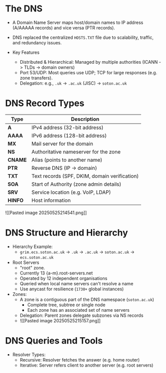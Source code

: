 # The DNS
- A Domain Name Server maps host/domain names to IP address (A/AAAAA records) and vice versa (PTR records).

- DNS replaced the centralized `HOSTS.TXT` file due to scalability, traffic, and redundancy issues.
- Key Features
	- Distributed & Hierarchical: Managed by multiple authorities (ICANN -> TLDs -> domain owners)
	- Port 53/UDP: Most queries use UDP; TCP for large responses (e.g. zone transfers).
	- Delegation: e.g.,  `.uk` $\to$ `.ac.uk` (JISC) $\to$ `soton.ac.uk` 

# DNS Record Types

| Type      | Description                                   |
| --------- | --------------------------------------------- |
| **A**     | IPv4 address (32-bit address)                 |
| **AAAA**  | IPv6 address (128-bit address)                |
| **MX**    | Mail server for the domain                    |
| **NS**    | Authoritative nameserver for the zone         |
| **CNAME** | Alias (points to another name)                |
| **PTR**   | Reverse DNS (IP $\to$ domain)                 |
| **TXT**   | Text records (SPF, DKIM, domain verification) |
| **SOA**   | Start of Authority (zone admin details)       |
| **SRV**   | Service location (e.g. VoIP, LDAP)            |
| **HINFO** | Host information                              |

![[Pasted image 20250525214541.png]]
# DNS Structure and Hierarchy
- Hierarchy Example:
	- `grim.ecs.soton.ac.uk` $\to$ `.uk` $\to$ `.ac.uk` $\to$ `soton.ac.uk` $\to$ `ecs.soton.ac.uk`
- Root Servers
	- "root" zone.
	- Currently 13 {a-m}.root-servers.net
	- Operated by 12 independent organisations
	- Queried when local name servers can't resolve a name
	- Use anycast for resilience (`1730+` global instances)
- Zones:
	- A zone is a contiguous part of the DNS namespace (`soton.ac.uk`)
		- Complete tree, subtree or single node
		- Each zone has an associated set of name servers
	- Delegation: Parent zones delegate subzones via NS records
	- ![[Pasted image 20250525215157.png]]
# DNS Queries and Tools
- Resolver Types:
	- Recursive: Resolver fetches the answer (e.g. home router)
	- Iterative: Server refers client to another server (e.g. root servers)